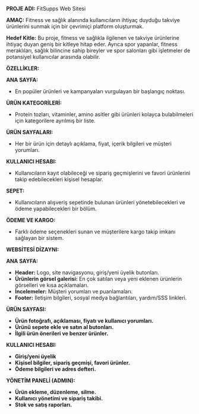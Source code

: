 **PROJE ADI:** FitSupps Web Sitesi

**AMAÇ:** Fitness ve sağlık alanında kullanıcıların ihtiyaç duyduğu takviye ürünlerini sunmak için bir çevrimiçi platform oluşturmak.

**Hedef Kitle:**
Bu proje, fitness ve sağlıkla ilgilenen ve takviye ürünlerine ihtiyaç duyan geniş bir kitleye hitap eder. Ayrıca spor yapanlar, fitness meraklıları, sağlık bilincine sahip bireyler ve spor salonları gibi işletmeler de potansiyel kullanıcılar arasında olabilir.

**ÖZELLİKLER:**

**ANA SAYFA:** 
- En popüler ürünleri ve kampanyaları vurgulayan bir başlangıç noktası.

**ÜRÜN KATEGORİLERİ:** 
- Protein tozları, vitaminler, amino asitler gibi ürünleri kolayca bulabilmeleri için kategorilere ayrılmış bir liste.

**ÜRÜN SAYFALARI:** 
- Her bir ürün için detaylı açıklama, fiyat, içerik bilgileri ve müşteri yorumları.

**KULLANICI HESABI:** 
- Kullanıcıların kayıt olabileceği ve sipariş geçmişlerini ve favori ürünlerini takip edebilecekleri kişisel hesaplar.

**SEPET:** 
- Kullanıcıların alışveriş sepetinde bulunan ürünleri yönetebilecekleri ve ödeme yapabilecekleri bir bölüm.

**ÖDEME VE KARGO:** 
- Farklı ödeme seçenekleri sunan ve müşterilere kargo takip imkanı sağlayan bir sistem.

**WEBSİTESİ DİZAYNI:**

**ANA SAYFA:**
- **Header:** Logo, site navigasyonu, giriş/yeni üyelik butonları.
- **Ürünlerin görsel galerisi:** En çok satılan veya yeni eklenen ürünlerin görselleri ve kısa açıklamaları.
- **İncelemeler:** Müşteri yorumları ve puanlamaları.
- **Footer:** İletişim bilgileri, sosyal medya bağlantıları, yardım/SSS linkleri.

**ÜRÜN SAYFASI:**
- **Ürün fotoğrafı, açıklaması, fiyatı ve kullanıcı yorumları.**
- **Ürünü sepete ekle ve satın al butonları.**
- **İlgili ürün önerileri ve benzer ürünler.**

**KULLANICI HESABI:**
- **Giriş/yeni üyelik**
- **Kişisel bilgiler, sipariş geçmişi, favori ürünler.**
- **Ödeme bilgileri ve adres defteri.**

**YÖNETİM PANELİ (ADMIN):**
- **Ürün ekleme, düzenleme, silme.**
- **Kullanıcı yönetimi ve sipariş takibi.**
- **Stok ve satış raporları.**
